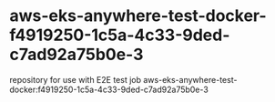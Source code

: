# aws-eks-anywhere-test-docker-f4919250-1c5a-4c33-9ded-c7ad92a75b0e-3
repository for use with E2E test job aws-eks-anywhere-test-docker:f4919250-1c5a-4c33-9ded-c7ad92a75b0e-3
